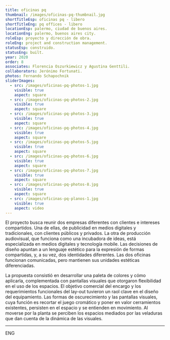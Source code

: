 ```yaml
---
title: oficinas pq
thumbnail: /images/oficinas-pq-thumbnail.jpg
shortTitleEsp: oficinas pq - libero
shortTitleEng: pq offices - libero
locationEsp: palermo, ciudad de buenos aires.
locationEng: palermo, buenos aires city.
roleEsp: proyecto y dirección de obra.
roleEng: project and construction management.
statusEsp: construido.
statusEng: built.
year: 2020
order: 8
associates: Florencia Oszurkiewicz y Agustina Genttili.
collaborators: Jerónimo Fortunati.
photos: Fernando Schapochnik
sliderImages:
  - src: /images/oficinas-pq-photos-1.jpg
    visible: true
    aspect: square
  - src: /images/oficinas-pq-photos-2.jpg
    visible: true
    aspect: square
  - src: /images/oficinas-pq-photos-3.jpg
    visible: true
    aspect: square
  - src: /images/oficinas-pq-photos-4.jpg
    visible: true
    aspect: square
  - src: /images/oficinas-pq-photos-5.jpg
    visible: true
    aspect: square
  - src: /images/oficinas-pq-photos-6.jpg
    visible: true
    aspect: square
  - src: /images/oficinas-pq-photos-7.jpg
    visible: true
    aspect: square
  - src: /images/oficinas-pq-photos-8.jpg
    visible: true
    aspect: square
  - src: /images/oficinas-pq-planos-1.jpg
    visible: true
    aspect: video
---
```


El proyecto busca reunir dos empresas diferentes con clientes e intereses compartidos. Una de ellas, de publicidad en medios digitales y tradicionales, con clientes públicos y privados. La otra de producción audiovisual, que funciona como una incubadora de ideas, está especializada en medios digitales y tecnología mobile. Las decisiones de diseño apuntan a un lenguaje estético para la expresión de formas compartidas, y, a su vez, dos identidades diferentes. Las dos oficinas funcionan comunicadas, pero mantienen sus unidades estéticas diferenciadas. 

La propuesta consistió en desarrollar una paleta de colores y cómo aplicarla, complementada con pantallas visuales que otorgaron flexibilidad en el uso de los espacios. El objetivo comercial del encargo y los requerimientos funcionales del lay-out tuvieron un raol clave en el diseño del equipamiento. Las formas de oscurecimiento y las pantallas visuales, cuya función es recortar el juego cromático y poner en valor cerramientos existentes, persisten en el espacio y se entienden en movimiento. Al moverse por la planta se perciben los espacios mediados por las veladuras que dan cuenta de la dinámica de las visuales. 

----

ENG